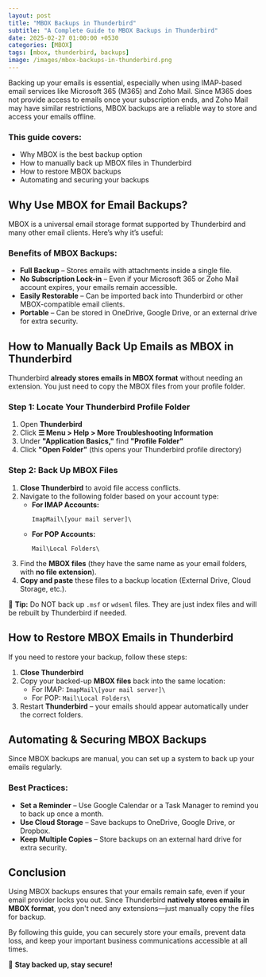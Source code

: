 ```yaml
---
layout: post
title: "MBOX Backups in Thunderbird"
subtitle: "A Complete Guide to MBOX Backups in Thunderbird"
date: 2025-02-27 01:00:00 +0530
categories: [MBOX]
tags: [mbox, thunderbird, backups]
image: /images/mbox-backups-in-thunderbird.png
---
```



Backing up your emails is essential, especially when using IMAP-based email services like Microsoft 365 (M365) and Zoho Mail. Since M365 does not provide access to emails once your subscription ends, and Zoho Mail may have similar restrictions, MBOX backups are a reliable way to store and access your emails offline.

### This guide covers:
- Why MBOX is the best backup option  
- How to manually back up MBOX files in Thunderbird  
- How to restore MBOX backups  
- Automating and securing your backups  

## Why Use MBOX for Email Backups?
MBOX is a universal email storage format supported by Thunderbird and many other email clients. Here’s why it’s useful:

### Benefits of MBOX Backups:
- **Full Backup** – Stores emails with attachments inside a single file.  
- **No Subscription Lock-in** – Even if your Microsoft 365 or Zoho Mail account expires, your emails remain accessible.  
- **Easily Restorable** – Can be imported back into Thunderbird or other MBOX-compatible email clients.  
- **Portable** – Can be stored in OneDrive, Google Drive, or an external drive for extra security.  

## How to Manually Back Up Emails as MBOX in Thunderbird
Thunderbird **already stores emails in MBOX format** without needing an extension. You just need to copy the MBOX files from your profile folder.

### Step 1: Locate Your Thunderbird Profile Folder
1. Open **Thunderbird**
2. Click **☰ Menu > Help > More Troubleshooting Information**
3. Under **"Application Basics,"** find **"Profile Folder"**
4. Click **"Open Folder"** (this opens your Thunderbird profile directory)

### Step 2: Back Up MBOX Files
1. **Close Thunderbird** to avoid file access conflicts.
2. Navigate to the following folder based on your account type:
   - **For IMAP Accounts:**
     ```
     ImapMail\[your mail server]\
     ```
   - **For POP Accounts:**
     ```
     Mail\Local Folders\
     ```
3. Find the **MBOX files** (they have the same name as your email folders, with **no file extension**).
4. **Copy and paste** these files to a backup location (External Drive, Cloud Storage, etc.).

📌 **Tip:** Do NOT back up `.msf` or `wdseml` files. They are just index files and will be rebuilt by Thunderbird if needed.

## How to Restore MBOX Emails in Thunderbird
If you need to restore your backup, follow these steps:

1. **Close Thunderbird**
2. Copy your backed-up **MBOX files** back into the same location:
   - For IMAP: `ImapMail\[your mail server]\`
   - For POP: `Mail\Local Folders\`
3. Restart **Thunderbird** – your emails should appear automatically under the correct folders.

## Automating & Securing MBOX Backups
Since MBOX backups are manual, you can set up a system to back up your emails regularly.

### Best Practices:
- **Set a Reminder** – Use Google Calendar or a Task Manager to remind you to back up once a month.
- **Use Cloud Storage** – Save backups to OneDrive, Google Drive, or Dropbox.
- **Keep Multiple Copies** – Store backups on an external hard drive for extra security.

## Conclusion
Using MBOX backups ensures that your emails remain safe, even if your email provider locks you out. Since Thunderbird **natively stores emails in MBOX format**, you don't need any extensions—just manually copy the files for backup.

By following this guide, you can securely store your emails, prevent data loss, and keep your important business communications accessible at all times.

🚀 **Stay backed up, stay secure!**

